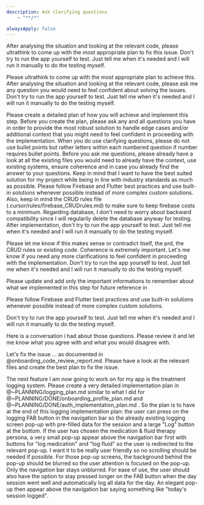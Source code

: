 ```yaml
---
description: Ask clarifying questions
    - "**/*"

alwaysApply: false
---
```


After analysing the situation and looking at the relevant code, please ultrathink to come up with the most appropriate plan to fix this issue. Don't try to run the app yourself to test. Just tell me when it's needed and I will run it manually to do the testing myself.

Please ultrathink to come up with the most appropriate plan to achieve this. After analysing the situation and looking at the relevant code, please ask me any question you would need to feel confident about solving the issues. Don't try to run the app yourself to test. Just tell me when it's needed and I will run it manually to do the testing myself.

Please create a detailed plan of how you will achieve and implement this step.
Before you create the plan, please ask any and all questions you have in order to provide the most robust solution to handle edge cases and/or additional context that you might need to feel confident in proceeding with the implementation. When you do use clarifying questions, please do not use bullet points but rather letters within each numbered question if number requires bullet points. Before you ask me questions, please already have a look at all the existing files you would need to already have the context, use existing systems, ensure coherence and in case you already find the answer to your questions. Keep in mind that I want to have the best suited solution for my project while being in line with industry standards as much as possible. Please follow Firebase and Flutter best practices and use built-in solutions whenever possible instead of more complex custom solutions. Also, keep in mind the CRUD rules file (.cursor/rules/firebase_CRUDrules.md) to make sure to keep firebase costs to a minimum. Regarding database, I don't need to worry about backward compatibility since I will regularily delete the database anyway for testing. After implementation, don't try to run the app yourself to test. Just tell me when it's needed and I will run it manually to do the testing myself.

Please let me know if this makes sense or contradict itself, the prd, the CRUD rules or existing code. Coherence is extremely important. Let's me know if you need any more clarifications to feel confident in proceeding with the implementation. Don't try to run the app yourself to test. Just tell me when it's needed and I will run it manually to do the testing myself.

Please update and add only the important informations to remember about what we implemented in this step for future reference in 

Please follow Firebase and Flutter best practices and use built-in solutions whenever possible instead of more complex custom solutions.

Don't try to run the app yourself to test. Just tell me when it's needed and I will run it manually to do the testing myself.

Here is a conversation i had about those questions. Please review it and let me know what you agree with and what you would disagree with.


Let's fix the issue ... as documented in @onboarding_code_review_report.md. Please have a look at the relevant files and create the best plan to fix the issue. 

The next feature I am now going to work on for my app is the treatment logging system.
Please create a very detailed implementation plan in @~PLANNING/logging_plan.md similar to what I did for @~PLANNING/DONE/onboarding_profile_plan.md and
@~PLANNING/DONE/auth_implementation_plan.md . So the plan is to have at the end of this logging implementation plan: 
the user can press on the logging FAB button in the navigation bar so the already existing logging screen pop-up with pre-filled data for the session and a large "Log" button at the bottom. If the user has chosen the medication & fluid therapy persona, a very small pop-up appear above the navigation bar first with buttons for "log medication" and "log fluid" so the user is redirected to the relevant pop-up. I want it to be really user friendly so no scrolling should be needed if possible. For those pop-up screens, the background behind the pop-up should be blurred so the user attention is focused on the pop-up. Only the navigation bar stays unblurred.
For ease of use, the user should also have the option to stay pressed longer on the FAB button when the day session went well and automatically log all data for the day. An elegant pop-up then appear above the navigation bar saying something like "today's session logged".